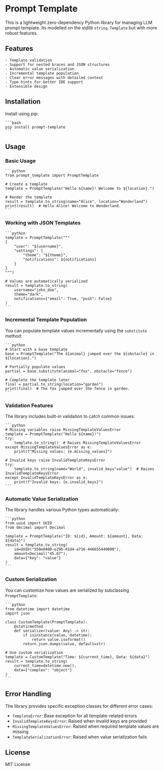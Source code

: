 # Prompt Template

This is a lightweight zero-dependency Python library for managing LLM prompt template. Its modelled on the stdlib `string.Template` but with more robust features.

## Features

    - Template validation
    - Support for nested braces and JSON structures
    - Automatic value serialization
    - Incremental template population
    - Clear error messages with detailed context
    - Type hints for better IDE support
    - Extensible design

## Installation

Install using pip:

    ```bash
    pip install prompt-template
    ```

## Usage

### Basic Usage

    ```python
    from prompt_template import PromptTemplate

    # Create a template
    template = PromptTemplate("Hello ${name}! Welcome to ${location}.")

    # Render the template
    result = template.to_string(name="Alice", location="Wonderland")
    print(result)  # Hello Alice! Welcome to Wonderland.
    ```

### Working with JSON Templates

    ```python
    template = PromptTemplate("""
    {
        "user": "${username}",
        "settings": {
            "theme": "${theme}",
            "notifications": ${notifications}
        }
    }
    """)

    # Values are automatically serialized
    result = template.to_string(
        username="john_doe",
        theme="dark",
        notifications={"email": True, "push": False}
    )
    ```

### Incremental Template Population

You can populate template values incrementally using the `substitute` method:

    ```python
    # Start with a base template
    base = PromptTemplate("The ${animal} jumped over the ${obstacle} in ${location}.")

    # Partially populate values
    partial = base.substitute(animal="fox", obstacle="fence")

    # Complete the template later
    final = partial.to_string(location="garden")
    print(final)  # The fox jumped over the fence in garden.
    ```

### Validation Features

The library includes built-in validation to catch common issues:

    ```python
    # Missing variables raise MissingTemplateValuesError
    template = PromptTemplate("Hello ${name}!")
    try:
        template.to_string()  # Raises MissingTemplateValuesError
    except MissingTemplateValuesError as e:
        print(f"Missing values: {e.missing_values}")

    # Invalid keys raise InvalidTemplateKeysError
    try:
        template.to_string(name="World", invalid_key="value")  # Raises InvalidTemplateKeysError
    except InvalidTemplateKeysError as e:
        print(f"Invalid keys: {e.invalid_keys}")
    ```

### Automatic Value Serialization

The library handles various Python types automatically:

    ```python
    from uuid import UUID
    from decimal import Decimal

    template = PromptTemplate("ID: ${id}, Amount: ${amount}, Data: ${data}")
    result = template.to_string(
        id=UUID("550e8400-e29b-41d4-a716-446655440000"),
        amount=Decimal("45.67"),
        data={"key": "value"}
    )
    ```

### Custom Serialization

You can customize how values are serialized by subclassing `PromptTemplate`:

    ```python
    from datetime import datetime
    import json

    class CustomTemplate(PromptTemplate):
        @staticmethod
        def serializer(value: Any) -> str:
            if isinstance(value, datetime):
                return value.isoformat()
            return json.dumps(value, default=str)

    # Use custom serialization
    template = CustomTemplate("Time: ${current_time}, Data: ${data}")
    result = template.to_string(
        current_time=datetime.now(),
        data={"complex": "object"}
    )
    ```

## Error Handling

The library provides specific exception classes for different error cases:

- `TemplateError`: Base exception for all template-related errors
- `InvalidTemplateKeysError`: Raised when invalid keys are provided
- `MissingTemplateValuesError`: Raised when required template values are missing
- `TemplateSerializationError`: Raised when value serialization fails

## License

MIT License
